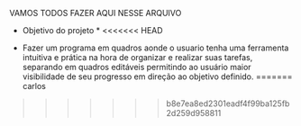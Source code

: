 VAMOS TODOS FAZER AQUI NESSE ARQUIVO

* Objetivo do projeto *
<<<<<<< HEAD

* Fazer um programa em quadros aonde o usuario tenha uma ferramenta intuitiva e prática na hora de organizar e realizar suas tarefas, separando em quadros editáveis permitindo ao usuário maior visibilidade de seu progresso em direção ao objetivo definido.
=======
carlos
>>>>>>> b8e7ea8ed2301eadf4f99ba125fb2d259d958811
